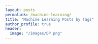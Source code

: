 ```yaml
---
layout: posts
permalink: /machine-learning/
title: "Machine Learning Posts by Tags"
author_profile: true
header:
  image: "/images/DP.png"
---
```

